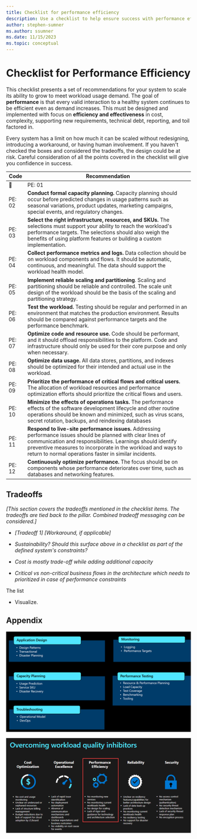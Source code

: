 ```yaml
---
title: Checklist for performance efficiency
description: Use a checklist to help ensure success with performance efficiency.  
author: stephen-sumner
ms.author: ssumner
ms.date: 11/15/2023
ms.topic: conceptual
---
```


# Checklist for Performance Efficiency

This checklist presents a set of recommendations for your system to scale its ability to grow to meet workload usage demand. The goal of **performance** is that every valid interaction to a healthy system continues to be efficient even as demand increases. This must be designed and implemented with focus on **efficiency and effectiveness** in cost, complexity, supporting new requirements, technical debt, reporting, and toil factored in.

Every system has a limit on how much it can be scaled without redesigning, introducing a workaround, or having human involvement. If you haven't checked the boxes and considered the tradeoffs, the design could be at risk. Careful consideration of all the points covered in the checklist will give you confidence in success.

|  Code|        Recommendation|
|-|-|
|:black_square_button: |PE: 01| **Define performance targets.** Performance targets are numerical values that derive from your requirements. Performance targets should exist for all workload flows.|
|PE: 02|      **Conduct formal capacity planning.** Capacity planning should occur before predicted changes in usage patterns such as seasonal variations, product updates, marketing campaigns, special events, and regulatory changes.|
|  PE: 03|      **Select the right infrastructure, resources, and SKUs.** The selections must support your ability to reach the workload's performance targets. The selections should also weigh the benefits of using platform features or building a custom implementation.|
|  PE: 04 |     **Collect performance metrics and logs.** Data collection should be on workload components and flows. It should be automatic, continuous, and meaningful. The data should support the workload health model.|
|  PE: 05  |    **Implement reliable scaling and partitioning**. Scaling and partitioning should be reliable and controlled. The scale unit design of the workload should be the basis of the scaling and partitioning strategy.|
  |PE: 06     | **Test the** **workload.** Testing should be regular and performed in an environment that matches the production environment. Results should be compared against performance targets and the performance benchmark.|
|PE: 07|      **Optimize code and resource use.** Code should be performant, and it should offload responsibilities to the platform. Code and infrastructure should only be used for their core purpose and only when necessary.|
|  PE: 08|      **Optimize data usage.** All data stores, partitions, and indexes should be optimized for their intended and actual use in the workload.|
|  PE: 09|      **Prioritize the performance of critical flows and critical users.** The allocation of workload resources and performance optimization efforts should prioritize the critical flows and users.|
|  PE: 10|      **Minimize the effects of operations tasks.** The performance effects of the software development lifecycle and other routine operations should be known and minimized, such as virus scans, secret rotation, backups, and reindexing databases|
|  PE: 11|      **Respond to live-site performance issues.** Addressing performance issues should be planned with clear lines of communication and responsibilities. Learnings should identify preventive measures to incorporate in the workload and ways to return to normal operations faster in similar incidents.|
|  PE: 12|      **Continuously optimize performance.** The focus should be on components whose performance deteriorates over time, such as databases and networking features.|

## Tradeoffs

*\[This section covers the tradeoffs mentioned in the checklist items. The tradeoffs are tied back to the pillar. Combined tradeoff messaging can be considered.\]*

-   *\[Tradeoff 1\] \[Workaround, if applicable\]*

-   *Sustainability? Should this surface above in a checklist as part of the defined system's constraints?*

-   *Cost is mostly trade-off while adding additional capacity*

-   *Critical vs non-critical business flows in the architecture which needs to prioritized in case of performance constraints*

The list

- Visualize.

## Appendix

![Diagram that shows categories in the performance efficiency pillar.](./media/performance-efficiency-categories.png) 

![Diagram that describes how to overcome quality inhibitors.](./media/overcome-quality-inhibitors-performance.png) 
